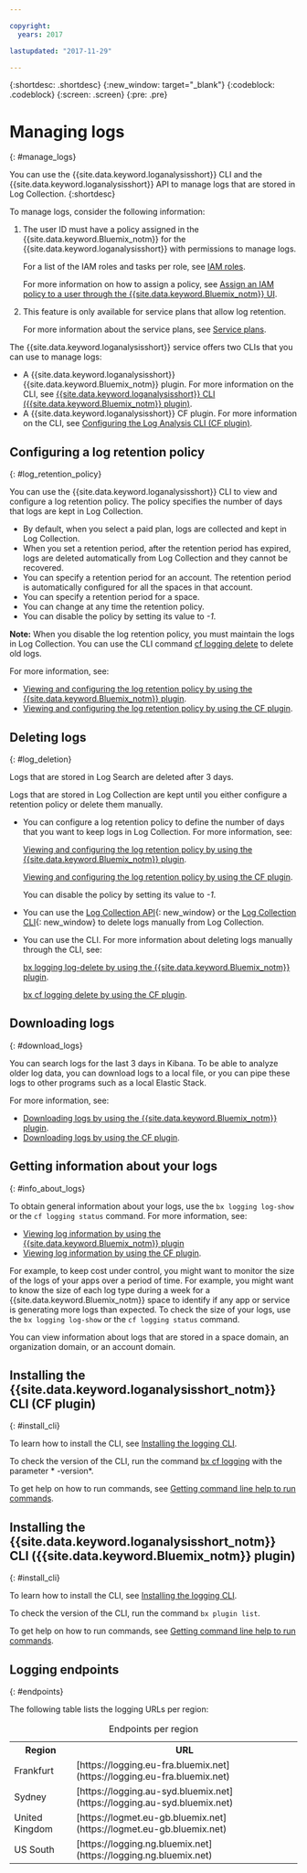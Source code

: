 ```yaml
---

copyright:
  years: 2017

lastupdated: "2017-11-29"

---
```


{:shortdesc: .shortdesc}
{:new_window: target="_blank"}
{:codeblock: .codeblock}
{:screen: .screen}
{:pre: .pre}


# Managing logs
{: #manage_logs}

You can use the {{site.data.keyword.loganalysisshort}} CLI and the {{site.data.keyword.loganalysisshort}} API to manage logs that are stored in Log Collection.
{:shortdesc}

To manage logs, consider the following information:

1. The user ID must have a policy assigned in the {{site.data.keyword.Bluemix_notm}} for the {{site.data.keyword.loganalysisshort}} with permissions to manage logs. 

    For a list of the IAM roles and tasks per role, see [IAM roles](/docs/services/CloudLogAnalysis/security_ov.html#iam_roles). 
	
	For more information on how to assign a policy, see [Assign an IAM policy to a user through the {{site.data.keyword.Bluemix_notm}} UI](/docs/services/CloudLogAnalysis/security/grant_permissions.html#grant_permissions_ui_account).
	
2. This feature is only available for service plans that allow log retention. 

    For more information about the service plans, see [Service plans](/docs/services/CloudLogAnalysis/log_analysis_ov.html#plans).

The {{site.data.keyword.loganalysisshort}} service offers two CLIs that you can use to manage logs:

* A {{site.data.keyword.loganalysisshort}} {{site.data.keyword.Bluemix_notm}} plugin. For more information on the CLI, see [{{site.data.keyword.loganalysisshort}} CLI ({{site.data.keyword.Bluemix_notm}} plugin)](/docs/services/CloudLogAnalysis/reference/log_analysis_cli_cloud.html#log_analysis_cli).
* A {{site.data.keyword.loganalysisshort}} CF plugin. For more information on the CLI, see [Configuring the Log Analysis CLI (CF plugin)](/docs/services/CloudLogAnalysis/reference/logging_cli.html#logging_cli).


## Configuring a log retention policy
{: #log_retention_policy}

You can use the {{site.data.keyword.loganalysisshort}} CLI to view and configure a log retention policy. The policy specifies the number of days that logs are kept in Log Collection. 

* By default, when you select a paid plan, logs are collected and kept in Log Collection. 
* When you set a retention period, after the retention period has expired, logs are deleted automatically from Log Collection and they cannot be recovered.
* You can specify a retention period for an account. The retention period is automatically configured for all the spaces in that account. 
* You can specify a retention period for a space.
* You can change at any time the retention policy.
* You can disable the policy by setting its value to *-1*. 

**Note:** When you disable the log retention policy, you must maintain the logs in Log Collection. You can use the CLI command [cf logging delete](/docs/services/CloudLogAnalysis/reference/logging_cli.html#delete) to delete old logs.

For more information, see:

* [Viewing and configuring the log retention policy by using the {{site.data.keyword.Bluemix_notm}} plugin](/docs/services/CloudLogAnalysis/how-to/manage-logs/configuring_retention_policy_cloud.html#configuring_retention_policy).
* [Viewing and configuring the log retention policy by using the CF plugin](/docs/services/CloudLogAnalysis/how-to/manage-logs/configuring_retention_policy.html#configuring_retention_policy).


## Deleting logs
{: #log_deletion}

Logs that are stored in Log Search are deleted after 3 days.

Logs that are stored in Log Collection are kept until you either configure a retention policy or delete them manually. 

* You can configure a log retention policy to define the number of days that you want to keep logs in Log Collection. For more information, see:

    [Viewing and configuring the log retention policy by using the {{site.data.keyword.Bluemix_notm}} plugin](/docs/services/CloudLogAnalysis/how-to/manage-logs/configuring_retention_policy_cloud.html#configuring_retention_policy).
	
	[Viewing and configuring the log retention policy by using the CF plugin](/docs/services/CloudLogAnalysis/how-to/manage-logs/configuring_retention_policy.html#configuring_retention_policy).

    You can disable the policy by setting its value to *-1*. 

* You can use the [Log Collection API](https://console.bluemix.net/apidocs/948-ibm-cloud-log-collection-api?&language=node&env_id=ibm%3Ayp%3Aus-south#introduction){: new_window} or the [Log Collection CLI](/docs/services/CloudLogAnalysis/reference/logging_cli.html#logging_cli){: new_window} to delete logs manually from Log Collection. 

* You can use the CLI. For more information about deleting logs manually through the CLI, see:

    [bx logging log-delete by using the {{site.data.keyword.Bluemix_notm}} plugin](/docs/services/CloudLogAnalysis/how-to/manage-logs/deleting_logs_cloud.html#deleting_logs).
    
	[bx cf logging delete by using the CF plugin](/docs/services/CloudLogAnalysis/reference/logging_cli.html#delete).


## Downloading logs
{: #download_logs}

You can search logs for the last 3 days in Kibana. To be able to analyze older log data, you can download logs to a local file, or you can pipe these logs to other programs such as a local Elastic Stack. 

For more information, see:

* [Downloading logs by using the {{site.data.keyword.Bluemix_notm}} plugin](/docs/services/CloudLogAnalysis/how-to/manage-logs/downloading_logs_cloud.html#downloading_logs).
* [Downloading logs by using the CF plugin](/docs/services/CloudLogAnalysis/how-to/manage-logs/downloading_logs.html#downloading_logs).




## Getting information about your logs
{: #info_about_logs}

To obtain general information about your logs, use the `bx logging log-show` or the `cf logging status` command. For more information, see:

* [Viewing log information by using the {{site.data.keyword.Bluemix_notm}} plugin](/docs/services/CloudLogAnalysis/how-to/manage-logs/viewing_log_information_cloud.html#viewing_log_status)
* [Viewing log information by using the CF plugin](/docs/services/CloudLogAnalysis/how-to/manage-logs/viewing_log_information.html#viewing_log_status).

For example, to keep cost under control, you might want to monitor the size of the logs of your apps over a period of time. For example, you might want to know the size of each log type during a week for a {{site.data.keyword.Bluemix_notm}} space to identify if any app or service is generating more logs than expected. To check the size of your logs, use the `bx logging log-show` or the `cf logging status` command.

You can view information about logs that are stored in a space domain, an organization domain, or an account domain.


## Installing the {{site.data.keyword.loganalysisshort_notm}} CLI (CF plugin)
{: #install_cli}

To learn how to install the CLI, see [Installing the logging CLI](/docs/services/CloudLogAnalysis/how-to/manage-logs/config_log_collection_cli.html#config_log_collection_cli).

To check the version of the CLI, run the command [bx cf logging](/docs/services/CloudLogAnalysis/reference/logging_cli.html#base) with the parameter * -version*.

To get help on how to run commands, see [Getting command line help to run commands](/docs/services/CloudLogAnalysis/how-to/manage-logs/config_log_collection_cli.html#cli_help).

## Installing the {{site.data.keyword.loganalysisshort_notm}} CLI ({{site.data.keyword.Bluemix_notm}} plugin)
{: #install_cli}

To learn how to install the CLI, see [Installing the logging CLI](/docs/services/CloudLogAnalysis/how-to/manage-logs/config_log_collection_cli_cloud.html#config_log_collection_cli).

To check the version of the CLI, run the command `bx plugin list`.

To get help on how to run commands, see [Getting command line help to run commands](/docs/services/CloudLogAnalysis/how-to/manage-logs/config_log_collection_cli_cloud.html#command_cli_help).


## Logging endpoints
{: #endpoints}

The following table lists the logging URLs per region:

<table>
    <caption>Endpoints per region</caption>
    <tr>
      <th>Region</th>
      <th>URL</th>
    </tr>
	<tr>
      <td>Frankfurt</td>
	  <td>[https://logging.eu-fra.bluemix.net](https://logging.eu-fra.bluemix.net)</td>
    </tr>
	<tr>
      <td>Sydney</td>
	  <td>[https://logging.au-syd.bluemix.net](https://logging.au-syd.bluemix.net)</td>
    </tr>
	<tr>
      <td>United Kingdom</td>
	  <td>[https://logmet.eu-gb.bluemix.net](https://logmet.eu-gb.bluemix.net)</td>
    </tr>
    <tr>
      <td>US South</td>
      <td>[https://logging.ng.bluemix.net](https://logging.ng.bluemix.net)</td>
    </tr>
</table>
